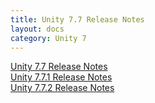 ```yaml
---
title: Unity 7.7 Release Notes
layout: docs
category: Unity 7
---
```

[Unity 7.7 Release Notes](unity-7-7-release-notes/unity-7-7-0-release-notes.md)  
[Unity 7.7.1 Release Notes](unity-7-7-release-notes/unity-7-7-1-release-notes.md)  
[Unity 7.7.2 Release Notes](unity-7-7-release-notes/unity-7-7-2-release-notes.md)  
